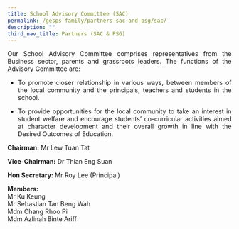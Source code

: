 ```yaml
---
title: School Advisory Committee (SAC)
permalink: /gesps-family/partners-sac-and-psg/sac/
description: ""
third_nav_title: Partners (SAC & PSG)
---
```

<p align="justify">Our School Advisory Committee comprises representatives from the Business sector, parents and grassroots leaders. The functions of the Advisory Committee are:</p>

*   <p align="justify">To promote closer relationship in various ways, between members of the local community and the principals, teachers and students in the school.</p>
*   <p align="justify">To provide opportunities for the local community to take an interest in student welfare and encourage students’ co-curricular activities aimed at character development and their overall growth in line with the Desired Outcomes of Education.</p>

**Chairman:**&nbsp;Mr Lew Tuan Tat  
  
**Vice-Chairman:**&nbsp;Dr Thian Eng Suan  
  
**Hon Secretary:**&nbsp;Mr Roy Lee (Principal)

**Members:**&nbsp;<br>Mr Ku Keung  <br>Mr Sebastian Tan Beng Wah<br>Mdm Chang Rhoo Pi  <br>Mdm Azlinah Binte Ariff<p></p>